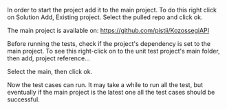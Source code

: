 In order to start the project add it to the main project. To do this right click on Solution Add, Existing project. Select the pulled repo and click ok.

The main project is available on: https://github.com/pistii/KozossegiAPI

Before running the tests, check if the project's dependency is set to the main project. To see this right-click on to the unit test project's main folder, then add, project reference...

Select the main, then click ok.

Now the test cases can run. It may take a while to run all the test, but eventually if the main project is the latest one all the test cases should be successful.
